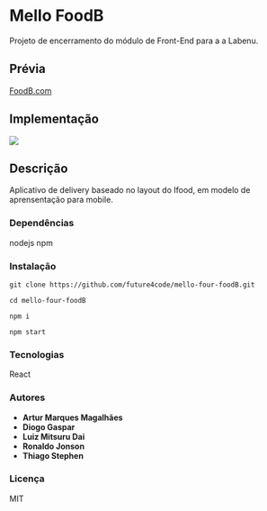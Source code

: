 # Mello FoodB

Projeto de encerramento do módulo de Front-End para a a Labenu.


## Prévia
[FoodB.com](http://premium-surprise.surge.sh/)

## Implementação

![](/src/assets/screenshot/screenshot.png)

## Descrição

Aplicativo de delivery baseado no layout do Ifood, em modelo de aprensentação para mobile.

### Dependências

nodejs
npm

### Instalação

```git clone https://github.com/future4code/mello-four-foodB.git ```

```cd mello-four-foodB```

```npm i```

```npm start```

### Tecnologias

React

### Autores

* **Artur Marques Magalhães**
* **Diogo Gaspar**
* **Luiz Mitsuru Dai**
* **Ronaldo Jonson**
* **Thiago Stephen**


### Licença

MIT
